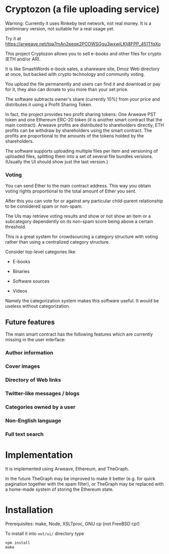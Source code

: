 # Cryptozon (a file uploading service)

Warning: Currently it uses Rinkeby test network, not real money.
It is a preliminary version, not suitable for a real usage yet.

Try it at
https://arweave.net/tqa7mAn2eeqe2PCOWSGgu3wxwjLKIj8FPP_451TfqXo

This project Cryptozon allows you to sell e-books and other files for
crypto (ETH and/or AR).

It is like SmashWords e-book sales, a shareware site, Dmoz Web directory
at once, but backed with crypto technology and community voting.

You upload the file permanently and users can find it and download or
pay for it, they also can donate to you more than your set price.

The software subtracts owner's share (currently 10%) from your price
and distributes it using a Profit Sharing Token.

In fact, the project provides two profit sharing tokens: One Arweave PST
token and one Ethereum ERC-20 token (it is another smart contract that the
main contract). Arweave profits are distributed to
shareholders directly, ETH profits can be withdraw by shareholders using
the smart contract. The profits are proportional to the amounts of the
tokens holded by the shareholders.

The software supports uploading multiple files per item and versioning of
uploaded files, splitting them into a set of several file bundles versions.
(Usually the UI should show just the last version.)

### Voting

You can send Ether to the main contract address. This way you obtain voting rights
proportional to the total amount of Ether you sent.

After this you can vote for or against any particular child-parent relationship to
be considered spam or non-spam.

The UIs may retrieve voting results and show or not show an item or a subcategory
dependently on its non-spam score being above a certain threshold.

This is a great system for crowdsourcing a category structure with voting rather than
using a centralized category structure.

Consider top-level categories like

* E-books

* Binaries

* Software sources

* Videos

Namely the categorization system makes this software useful. It would be useless without
categorization.

## Future features

The main smart contract has the following features which are currently missing
in the user interface:

### Author information

### Cover images

### Directory of Web links

### Twitter-like messages / blogs

### Categories owned by a user

### Non-English language

### Full text search

# Implementation

It is implemented using Arweave, Ethereum, and TheGraph.

In the future TheGraph may be improved to make it better (e.g. for quick pagination
together with the spam filter), or TheGraph may be replaced with a home-made system
of storing the Ethereum state.

# Installation

Prerequisites: make, Node, XSLTproc, GNU cp (not FreeBSD cp!)

To install it into `out/ui/` directory type

    npm install
    make
